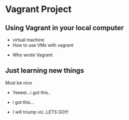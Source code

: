 # Vagrant Project
## Using Vagrant in your local computer
* virtual machine
* How to use VMs with vagrant
- Who wrote Vagrant 

## Just learning new things
Must be nice
- Yeeeei...i got this..
* i got this...
- I will triump vic..LETS GO!!!
